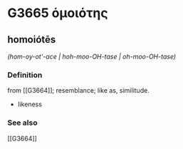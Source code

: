# G3665 ὁμοιότης

## homoiótēs

_(hom-oy-ot'-ace | hoh-moo-OH-tase | oh-moo-OH-tase)_

### Definition

from [[G3664]]; resemblance; like as, similitude.

- likeness

### See also

[[G3664]]

